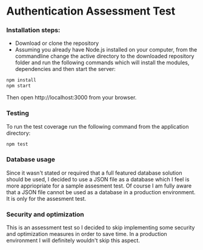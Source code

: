 # Authentication Assessment Test

### Installation steps:

- Download or clone the repository
- Assuming you already have Node.js installed on your computer, from the commandline change the active directory to the downloaded repository folder and run the following commands which will install the modules, dependencies and then start the server:

```sh
npm install
npm start
```
Then open http://localhost:3000 from your browser.

### Testing

To run the test coverage run the following command from the application directory:

```sh
npm test
```
### Database usage

Since it wasn't stated or required that a full featured database solution should be used, I decided to use a JSON file as a database which I feel is more appriopriate for a sample assesment test. Of course I am fully aware that a JSON file cannot be used as a database in a production environment. It is only for the assesment test.

### Security and optimization

This is an assessment test so I decided to skip implementing some security and optimization measures in order to save time. In a production environment I will definitely wouldn't skip this aspect.
